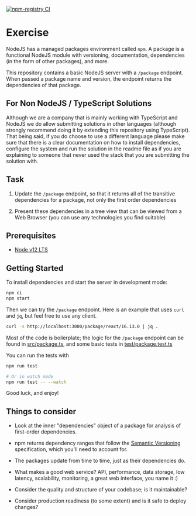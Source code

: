 [![npm-registry CI](https://github.com/Lugana707/jobs/actions/workflows/npm-registry.yml/badge.svg)](https://github.com/Lugana707/jobs/actions/workflows/npm-registry.yml)

# Exercise

NodeJS has a managed packages environment called `npm`. A package is a
functional NodeJS module with versioning, documentation, dependencies (in the
form of other packages), and more.

This repository contains a basic NodeJS server with a `/package` endpoint. When
passed a package name and version, the endpoint returns the dependencies of that
package.

## For Non NodeJS / TypeScript Solutions

Although we are a company that is mainly working with TypeScript and NodeJS we do allow submitting solutions in other languages (although strongly recommend doing it by extending this repository using TypeScript). That being said, if you do choose to use a different language please make sure that there is a clear documentation on how to install dependencies, configure the system and run the solution in the readme file as if you are explaining to someone that never used the stack that you are submitting the solution with.

## Task

1. Update the `/package` endpoint, so that it returns all of the transitive
   dependencies for a package, not only the first order dependencies

2. Present these dependencies in a tree view that can be viewed from a Web Browser (you can use any technologies you find suitable)

## Prerequisites

- [Node v12 LTS](https://nodejs.org/download/release/latest-v12.x/)

## Getting Started

To install dependencies and start the server in development mode:

```sh
npm ci
npm start
```

Then we can try the `/package` endpoint. Here is an example that uses `curl` and
`jq`, but feel free to use any client.

```sh
curl -s http://localhost:3000/package/react/16.13.0 | jq .
```

Most of the code is boilerplate; the logic for the `/package` endpoint can be
found in [src/package.ts](src/package.ts), and some basic tests in
[test/package.test.ts](test/package.test.ts)

You can run the tests with

```sh
npm run test

# Or in watch mode
npm run test -- --watch
```

Good luck, and enjoy!

## Things to consider

- Look at the inner "dependencies" object of a package for analysis of
  first-order dependencies.

- npm returns dependency ranges that follow the
  [Semantic Versioning](https://semver.org/) specification, which you'll need to
  account for.

- The packages update from time to time, just as their dependencies do.

- What makes a good web service? API, performance, data storage, low latency,
  scalability, monitoring, a great web interface, you name it :)

- Consider the quality and structure of your codebase; is it maintainable?

- Consider production readiness (to some extent) and is it safe to deploy changes?
